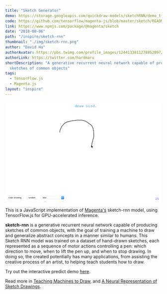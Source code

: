```yaml
---
title: "Sketch Generator"
demo: https://storage.googleapis.com/quickdraw-models/sketchRNN/demo_tfjs/interactive_predict.html
code: https://github.com/tensorflow/magenta-js/blob/master/sketch/README.md
link: https://www.npmjs.com/package/@magenta/sketch
date: "2018-08-06"
path: "/inspire/sketch-rnn"
thumbnail: "./img/sketch-rnn.png"
author: "David Ha"
authorAvatar: https://pbs.twimg.com/profile_images/1244133811278852097/rxL5LqpS_400x400.png
authorLink: https://twitter.com/hardmaru
shortDescription: "A generative recurrent neural network capable of producing
  sketches of common objects"
tags:
  - TensorFlow.js
  - Magenta.js
layout: "inspire"
---
```


![Animation](./img/sketchrnn.gif)

This is a JavaScript implementation of [Magenta's](https://magenta.tensorflow.org/js)
sketch-rnn model, using TensorFlow.js for GPU-accelerated inference.

**sketch-rnn** is a generative recurrent neural network capable of producing
sketches of common objects, with the goal of training a machine to draw
and generalize abstract concepts in a manner similar to humans.
This Sketch RNN model was trained on a dataset of hand-drawn sketches, each represented
as a sequence of motor actions controlling a pen: which direction to move,
when to lift the pen up, and when to stop drawing. In doing so, the
created potentially has many applications, from assisting the creative
process of an artist, to helping teach students how to draw.

Try out the interactive predict demo [here](https://storage.googleapis.com/quickdraw-models/sketchRNN/demo_tfjs/interactive_predict.html).

Read more in
[Teaching Machines to Draw](https://ai.googleblog.com/2017/04/teaching-machines-to-draw.html),
and [A Neural Representation of Sketch Drawings](https://ai.googleblog.com/2017/04/teaching-machines-to-draw.html).
